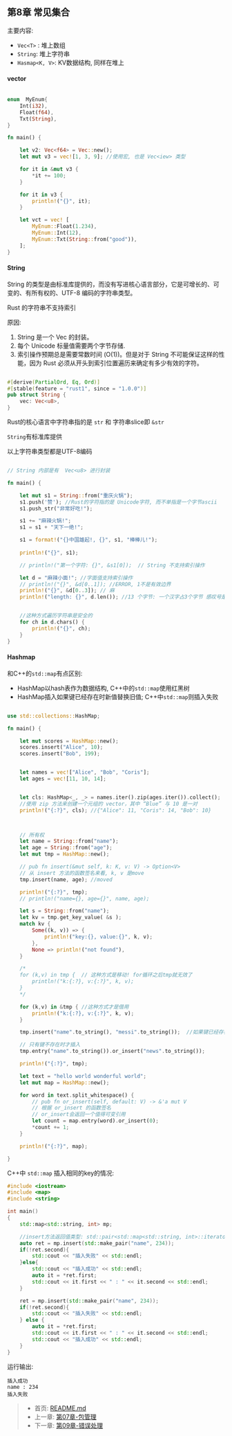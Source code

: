 
## 第8章 常见集合

主要内容:
- `Vec<T>` : 堆上数组
- `String`: 堆上字符串
- `Hasmap<K, V>`: KV数据结构, 同样在堆上


#### vector

```rust

enum  MyEnum{
    Int(i32),
    Float(f64),
    Txt(String),
}

fn main() {

    let v2: Vec<f64> = Vec::new();
    let mut v3 = vec![1, 3, 9]; //使用宏, 也是 Vec<iew> 类型

    for it in &mut v3 {
        *it += 100;
    }

    for it in v3 {
        println!("{}", it);
    }

    let vct = vec! [
        MyEnum::Float(1.234),
        MyEnum::Int(12),
        MyEnum::Txt(String::from("good")),
    ];
}
```

#### String 

String 的类型是由标准库提供的，而没有写进核心语言部分，它是可增长的、可变的、有所有权的、UTF-8 编码的字符串类型。

Rust 的字符串不支持索引

原因: 
1. String 是一个 Vec<u8> 的封装。 
2. 每个 Unicode 标量值需要两个字节存储.
3. 索引操作预期总是需要常数时间 (O(1))。但是对于 String 不可能保证这样的性能，因为 Rust 必须从开头到索引位置遍历来确定有多少有效的字符。


```rust 

#[derive(PartialOrd, Eq, Ord)]
#[stable(feature = "rust1", since = "1.0.0")]
pub struct String {
    vec: Vec<u8>,
}

```

Rust的核心语言中字符串指的是 `str` 和 字符串slice即 `&str`

`String`有标准库提供

以上字符串类型都是UTF-8编码

```rust

// String 内部是有  Vec<u8> 进行封装

fn main() {

    let mut s1 = String::from("重庆火锅");
    s1.push('赞'); //Rust的字符指的是 Unicode字符, 而不单指是一个字节ascii
    s1.push_str("非常好吃!");

    s1 += "麻辣火锅!";  
    s1 = s1 + "天下一绝!";

    s1 = format!("{}中国雄起!, {}", s1, "棒棒儿!");
    
    println!("{}", s1);

    // println!("第一个字符: {}", &s1[0]);  // String 不支持索引操作

    let d = "麻辣小面!"; //字面值支持索引操作
    // println!("{}", &d[0..1]); //ERROR, 1不是有效边界
    println!("{}", &d[0..3]); // 麻
    println!("length: {}", d.len()); //13 个字节: 一个汉字占3个字节 感叹号是英文占一个字节


    //这种方式遍历字符串是安全的
    for ch in d.chars() {
        println!("{}", ch);
    }
}
```

#### Hashmap

和C++的`std::map`有点区别:
- HashMap以hash表作为数据结构, C++中的`std::map`使用红黑树
- HashMap插入如果键已经存在时新值替换旧值; C++中`std::map`则插入失败

```rust

use std::collections::HashMap;

fn main() {

    let mut scores = HashMap::new();
    scores.insert("Alice", 10);
    scores.insert("Bob", 199);


    let names = vec!["Alice", "Bob", "Coris"];
    let ages = vec![11, 10, 14];


    let cls: HashMap<_, _> = names.iter().zip(ages.iter()).collect();
    //使用 zip 方法来创建一个元组的 vector，其中 “Blue” 与 10 是一对
    println!("{:?}", cls); //{"Alice": 11, "Coris": 14, "Bob": 10}



    // 所有权
    let name = String::from("name");
    let age = String::from("age");
    let mut tmp = HashMap::new();

    // pub fn insert(&mut self, k: K, v: V) -> Option<V>
    // 从 insert 方法的函数签名来看, k, v 是move
    tmp.insert(name, age); //moved

    println!("{:?}", tmp);
    // println!("name={}, age={}", name, age);

    let s = String::from("name");
    let kv = tmp.get_key_value( &s );
    match kv {
        Some((k, v)) => {
            println!("key:{}, value:{}", k, v);
        },
        None => println!("not found"),
    }

    /*
    for (k,v) in tmp {  // 这种方式是移动! for循环之后tmp就无效了
        println!("k:{:?}, v:{:?}", k, v);
    }
    */

    for (k,v) in &tmp { //这种方式才是借用
        println!("k:{:?}, v:{:?}", k, v);
    }

    tmp.insert("name".to_string(), "messi".to_string());  //如果键已经存在, 则新值替换就值

    // 只有键不存在时才插入
    tmp.entry("name".to_string()).or_insert("news".to_string());

    println!("{:?}", tmp);

    let text = "hello world wonderful world";
    let mut map = HashMap::new();

    for word in text.split_whitespace() {
        // pub fn or_insert(self, default: V) -> &'a mut V
        // 根据 or_insert 的函数签名
        // or_insert会返回一个值得可变引用
        let count = map.entry(word).or_insert(0);
        *count += 1;
    }

    println!("{:?}", map);

}
```

C++中 `std::map` 插入相同的key的情况:

```cpp
#include <iostream>
#include <map>
#include <string>

int main()
{
    std::map<std::string, int> mp;

    //insert方法返回值类型: std::pair<std::map<std::string, int>::iterator, bool>
    auto ret = mp.insert(std::make_pair("name", 234));
    if(!ret.second){
        std::cout << "插入失败" << std::endl;
    }else{
        std::cout << "插入成功" << std::endl;
        auto it = *ret.first;
        std::cout << it.first << " : " << it.second << std::endl;
    }

    ret = mp.insert(std::make_pair("name", 234));
    if(!ret.second){
        std::cout << "插入失败" << std::endl;
    } else {
        auto it = *ret.first;
        std::cout << it.first << " : " << it.second << std::endl;
        std::cout << "插入成功" << std::endl;
    }
}
```
运行输出:
```
插入成功
name : 234
插入失败
```




> - 首页: [README.md](../README.md)
> - 上一章:  [第07章-包管理](./第07章-包管理.md)
> - 下一章: [第09章-错误处理](./第09章-错误处理.md)